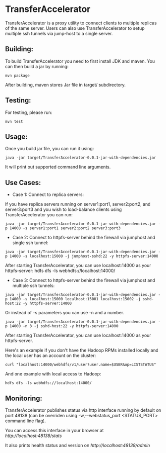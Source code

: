 # TransferAccelerator

TransferAccelerator is a proxy utility to connect clients to multiple replicas of the same server.
Users can also use TransferAccelerator to setup multiple ssh tunnels via jump-host to a single
server.


## Building:

To build TransferAccelerator you need to first install JDK and maven. You can then build a jar by running:

```
mvn package
```

After building, maven stores Jar file in target/ subdirectory.


## Testing:

For testing, please run:

```
mvn test
```

## Usage:

Once you build jar file, you can run it using:
```
java -jar target/TransferAccelerator-0.0.1-jar-with-dependencies.jar
```

It will print out supported command line arguments.


## Use Cases:

- Case 1: Connect to replica servers:

If you have replica servers running on server1:port1, server2:port2, and server3:port3 and you wish to load-balance clients using TransferAccelerator you can run:

```
java -jar target/TransferAccelerator-0.0.1-jar-with-dependencies.jar -p 14000 -s server1:port1 server2:port2 server3:port3
```

- Case 2: Connect to httpfs-server behind the firewall via jumphost and single ssh tunnel:

```
java -jar target/TransferAccelerator-0.0.1-jar-with-dependencies.jar -p 14000 -s localhost:15000 -j jumphost-sshd:22 -y httpfs-server:14000
```

After starting TransferAccelerator, you can use localhost:14000 as your httpfs-server:
hdfs dfs -ls webhdfs://localhost:14000/


- Case 3: Connect to httpfs-server behind the firewall via jumphost and multiple ssh tunnels:

```
java -jar target/TransferAccelerator-0.0.1-jar-with-dependencies.jar -p 14000 -s localhost:15000 localhost:15001 localhost:15002 -j sshd-host:22 -y httpfs-server:14000
```

Or instead of -s parameters you can use -n and a number.

```
java -jar target/TransferAccelerator-0.0.1-jar-with-dependencies.jar -p 14000 -n 3 -j sshd-host:22 -y httpfs-server:14000
```

After starting TransferAccelerator, you can use localhost:14000 as your httpfs-server.

Here's an example if you don't have the Hadoop RPMs installed locally and the local user has an account on the cluster:
```
curl "localhost:14000/webhdfs/v1/user?user.name=$USER&op=LISTSTATUS"
```

And one example with local access to Hadoop:
```
hdfs dfs -ls webhdfs://localhost:14000/
```

## Monitoring:

TransferAccelerator publishes status via http interface running by default on port 48138 (can be overriden using -w,--webstatus_port <STATUS_PORT> command line flag).

You can access this interface in your browser at *http://localhost:48138/stats*

It also prints health status and version on *http://localhost:48138/admin*
